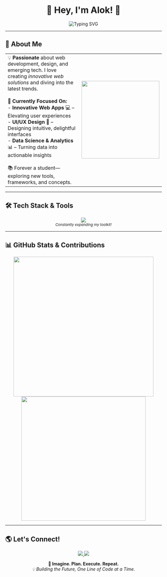 <!-- Welcome to my GitHub Profile! -->
<h1 align="center">🤖 Hey, I'm Alok! 🚀</h1>

<p align="center">
  <img src="https://readme-typing-svg.demolab.com?font=Fira+Code&size=24&pause=1000&color=36BCF7&center=true&vCenter=true&width=600&lines=UI/UX+Designer;Data+Science+Enthusiast;Tech+Explorer;Turning+Ideas+into+Reality;Building+Innovative+Solutions" alt="Typing SVG" />
</p>

---

## 🚀 About Me
<div align="center">
  <table>
    <tr>
      <td>
        💡 <b>Passionate</b> about web development, design, and emerging tech. I love creating <i>innovative web solutions</i> and diving into the latest trends.<br><br>
        🎯 <b>Currently Focused On:</b><br>
        - <b>Innovative Web Apps</b> 💻 – Elevating user experiences<br>
        - <b>UI/UX Design</b> 🌟 – Designing intuitive, delightful interfaces<br>
        - <b>Data Science & Analytics</b> 📊 – Turning data into actionable insights<br><br>
        📚 Forever a student—exploring new tools, frameworks, and concepts.
      </td>
      <td>
        <img src="https://media.giphy.com/media/qgQUggAC3Pfv687qPC/giphy.gif" width="250px" />
      </td>
    </tr>
  </table>
</div>

---

## 🛠️ Tech Stack & Tools
<p align="center">
  <img src="https://skillicons.dev/icons?i=html,css,js,react,nodejs,mongodb,java,python,git,figma,c,cpp,r,mysql" /><br>
  <small><i>Constantly expanding my toolkit!</i></small>
</p>

---

## 📊 GitHub Stats & Contributions
<p align="center">
  <img src="https://github-readme-stats.vercel.app/api?username=alokbhorunde9814&show_icons=true&theme=tokyonight&hide_border=true&title_color=36BCF7&icon_color=36BCF7" width="450px"/>

  <img src="https://github-readme-stats.vercel.app/api/top-langs/?username=alokbhorunde9814&layout=compact&theme=tokyonight&hide_border=true&title_color=36BCF7" width="400px"/>
</p>

---

## 🌎 Let's Connect!
<p align="center">
  <a href="https://www.linkedin.com/in/alok" target="_blank">
    <img src="https://skillicons.dev/icons?i=linkedin" />
  </a>
  <a href="https://github.com/alok" target="_blank">
    <img src="https://skillicons.dev/icons?i=github" />
  </a>
</p>





<p align="center">
  <b>🚀 Imagine. Plan. Execute. Repeat.</b><br>
  <i>💡 Building the Future, One Line of Code at a Time.</i>
</p>
